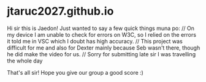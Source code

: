 # jtaruc2027.github.io

Hi sir this is Jaedon! Just wanted to say a few quick things muna po:
// On my device I am unable to check for errors on W3C, so I relied on the errors it told me in VSC which I doubt has high accuracy.
// This project was difficult for me and also for Dexter mainly because Seb wasn't there, though he did make the video for us.
// Sorry for submitting late sir I was travelling the whole day

That's all sir! Hope you give our group a good score :)
